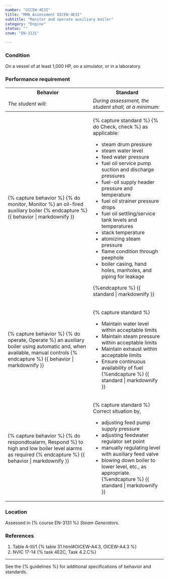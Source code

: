 ```yaml
---
number: "OICEW-4E3I"
title: "MMA Assessment OICEW-4E3I"
subtitle: "Monitor and operate auxiliary boiler"
category: "Engine"
status: ""
cnum: "EN-3131"

---
```

### Condition

On a vessel of at least 1,000 HP, on a simulator, or in a laboratory.

### Performance requirement 

<table width='100%' class='Guidelines'>
 <thead>
 <tr>
     <th class='thirty'>Behavior</th>
     <th class='seventy'>Standard</th>
 </tr>
 <tr>
     <td><em>The student will:</em></td>
     <td><em>During assessment, the student shall, at a minimum:</em></td>
 </tr>
 </thead>
 <tbody>
 

<tr><td>

{% capture behavior %}
{% do monitor, Monitor %} an oil-fired auxiliary boiler
{% endcapture %}
{{ behavior | markdownify }}

</td><td>

{% capture standard %}
{% do Check, check %} as applicable:

* steam drum pressure
* steam water level
* feed water pressure
* fuel oil service pump suction and discharge pressures
* fuel-oil supply header pressure and temperature 
* fuel oil strainer pressure drops
* fuel oil settling/service tank levels and temperatures
* stack temperature
* atomizing steam pressure
* flame condition through peephole
* boiler casing, hand holes, manholes, and piping for leakage

{%endcapture %}
{{ standard | markdownify }}

</td></tr>



<tr><td>

{% capture behavior %}
{% do operate, Operate %} an auxiliary boiler using automatic and, when available, manual controls
{% endcapture %}
{{ behavior | markdownify }}

</td><td>

{% capture standard %}
* Maintain water level within acceptable limits
* Maintain steam pressure within acceptable limits
* Maintain exhaust within acceptable limits
* Ensure continuous availability of fuel
{%endcapture %}
{{ standard | markdownify }}

</td></tr>



<tr><td>

{% capture behavior %}
{% do respondtoalarm, Respond %} to high and low boiler level alarms as required
{% endcapture %}
{{ behavior | markdownify }}

</td><td>

{% capture standard %}
Correct situation by, 

* adjusting feed pump supply pressure
* adjusting feedwater regulator set point
* manually regulating level with auxiliary feed valve
* blowing down boiler to lower level, etc., as appropriate.
{%endcapture %}
{{ standard | markdownify }}

</td></tr>



 </tbody>
 </table>

### Location

Assessed in  {% course  EN-3131 %}  *Steam Generators*.

### References

1.  Table A-III/1 {% table 31.html#OICEW-A4.3, OICEW-A4.3 %}
1.  NVIC 17-14 {% task 4E2C, Task 4.2.C%}

***



See the {% guidelines %} for additional specifications of behavior and standards.